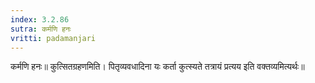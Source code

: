 ```yaml
---
index: 3.2.86
sutra: कर्मणि हनः
vritti: padamanjari
---
```


 कर्मणि हनः॥ कुत्सितग्रहणमिति। पितृव्यवधादिना यः कर्ता कुत्स्यते तत्रायं प्रत्यय इति वक्तव्यमित्यर्थः॥